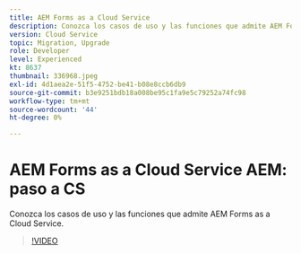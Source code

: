 ```yaml
---
title: AEM Forms as a Cloud Service
description: Conozca los casos de uso y las funciones que admite AEM Forms as a Cloud Service.
version: Cloud Service
topic: Migration, Upgrade
role: Developer
level: Experienced
kt: 8637
thumbnail: 336968.jpeg
exl-id: 4d1aea2e-51f5-4752-be41-b08e8ccb6db9
source-git-commit: b3e9251bdb18a008be95c1fa9e5c79252a74fc98
workflow-type: tm+mt
source-wordcount: '44'
ht-degree: 0%

---
```


# AEM Forms as a Cloud Service AEM: paso a CS

Conozca los casos de uso y las funciones que admite AEM Forms as a Cloud Service.

>[!VIDEO](https://video.tv.adobe.com/v/336968?quality=12&learn=on)
